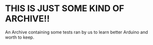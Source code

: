 # THIS IS JUST SOME KIND OF ARCHIVE!!
An Archive containing some tests ran by us to learn better Arduino and worth to keep.
